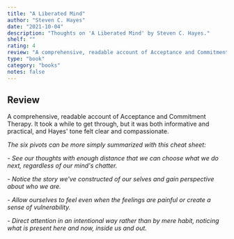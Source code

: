 ```yaml
---
title: "A Liberated Mind"
author: "Steven C. Hayes"
date: "2021-10-04"
description: "Thoughts on 'A Liberated Mind' by Steven C. Hayes."
shelf: ""
rating: 4
review: "A comprehensive, readable account of Acceptance and Commitment Therapy. It took a while to get through, but it was both informative and practical, and Hayes' tone felt clear and compassionate.<br/><br/><i>The six pivots can be more simply summarized with this cheat sheet:<ul><li>See our thoughts with enough distance that we can choose what we do next, regardless of our mind's chatter.</li><li>Notice the story we've constructed of our selves and gain perspective about who we are.</li><li>Allow ourselves to feel even when the feelings are painful or create a sense of vulnerability.</li><li>Direct attention in an intentional way rather than by mere habit, noticing what is present here and now, inside us and out.</li></ul></i>"
type: "book"
category: "books"
notes: false
---
```


## Review

A comprehensive, readable account of Acceptance and Commitment Therapy. It took a while to get through, but it was both informative and practical, and Hayes' tone felt clear and compassionate.

_The six pivots can be more simply summarized with this cheat sheet:_

_- See our thoughts with enough distance that we can choose what we do next, regardless of our mind's chatter._

_- Notice the story we've constructed of our selves and gain perspective about who we are._

_- Allow ourselves to feel even when the feelings are painful or create a sense of vulnerability._

_- Direct attention in an intentional way rather than by mere habit, noticing what is present here and now, inside us and out._

